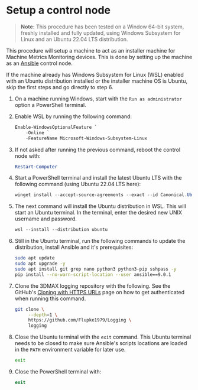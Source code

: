 # Setup a control node

> **Note:** This procedure has been tested on a Window 64-bit system, freshly
> installed and fully updated, using Windows Subsystem for Linux and an Ubuntu
> 22.04 LTS distribution.

This procedure will setup a machine to act as an installer machine for Machine
Metrics Monitoring devices. This is done by setting up the machine as an
[Ansible][ansible] control node.

[ansible]: https://www.ansible.com/

If the machine already has Windows Subsystem for Linux (WSL) enabled with an
Ubuntu distribution installed or the installer machine OS is Ubuntu, skip the
first steps and go directly to step 6.

1. On a machine running Windows, start with the `Run as administrator` option a
   PowerShell terminal.

1. Enable WSL by running the following command:

   ```powershell
   Enable-WindowsOptionalFeature `
       -Online `
       -FeatureName Microsoft-Windows-Subsystem-Linux
   ```

1. If not asked after running the previous command, reboot the control node
   with:

   ```powershell
   Restart-Computer
   ```

1. Start a PowerShell terminal and install the latest Ubuntu LTS with the
   following command (using Ubuntu 22.04 LTS here):

   <!-- cspell:ignore winget -->

   ```powershell
   winget install --accept-source-agreements --exact --id Canonical.Ubuntu.2204
   ```

1. The next command will install the Ubuntu distribution in WSL. This will start
   an Ubuntu terminal. In the terminal, enter the desired new UNIX username and
   password.

   ```powershell
   wsl --install --distribution ubuntu
   ```

1. Still in the Ubuntu terminal, run the following commands to update the
   distribution, install Ansible and it's prerequisites:

    <!-- cspell:ignore sshpass -->

   ```bash
   sudo apt update
   sudo apt upgrade -y
   sudo apt install git grep nano python3 python3-pip sshpass -y
   pip install --no-warn-script-location --user ansible==9.0.1
   ```

1. Clone the 3DMAX logging repository with the following. See the
   GitHub's [Cloning with HTTPS URLs][cloning-url] page on how to get
   authenticated when running this command.

   ```bash
   git clone \
        --depth=1 \
        https://github.com/Flupke1979/Logging \
        logging
   ```

1. Close the Ubuntu terminal with the `exit` command. This Ubuntu terminal needs
   to be closed to make sure Ansible's scripts locations are loaded in the
   `PATH` environment variable for later use.

   ```bash
   exit
   ```

1. Close the PowerShell terminal with:

   ```powershell
   exit
   ```

[cloning-url]: https://docs.github.com/en/get-started/getting-started-with-git/about-remote-repositories#cloning-with-https-urls
